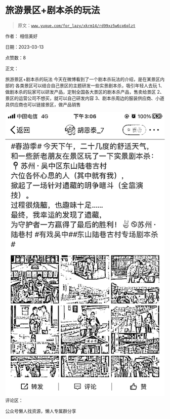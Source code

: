# 旅游景区+剧本杀的玩法

> 原文：[`www.yuque.com/for_lazy/xkrm14/rd99xz5w6cp6qlzt`](https://www.yuque.com/for_lazy/xkrm14/rd99xz5w6cp6qlzt)



作者： 相信美好



日期：2023-03-13



点赞数：8



正文：



旅游景区+剧本杀的玩法 今天在微博看到了一个剧本杀玩法的介绍，是在某景区内部的 各类景区可以结合自己景区的主题研发一些实景剧本杀，吸引年轻人去玩 1、做剧本杀的玩家可以研发产品，定制全国各大景区的剧本杀产品，售卖给景区 2、景区的运营公司不想买，就可以自己研发内容 3、剧本杀周边的服装供应商、小道具供应商也可以链接景区，做产品销售



![](img/a676ca0dd6de43ff8a12983d99e3d48a.png)  <ne-p id="u303e92b9" data-lake-id="u303e92b9">评论区：



公众号懒人找资源，懒人专属群分享

</ne-p>